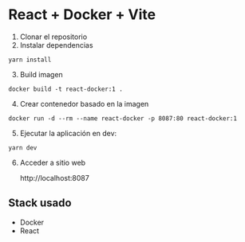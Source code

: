 # React + Docker + Vite

1. Clonar el repositorio
2. Instalar dependencias
```
yarn install
```

3. Build imagen
```
docker build -t react-docker:1 .     
```

4. Crear contenedor basado en la imagen
```
docker run -d --rm --name react-docker -p 8087:80 react-docker:1
```

5. Ejecutar la aplicación en dev:
```
yarn dev
```

6. Acceder a sitio web

    http://localhost:8087

## Stack usado
* Docker
* React